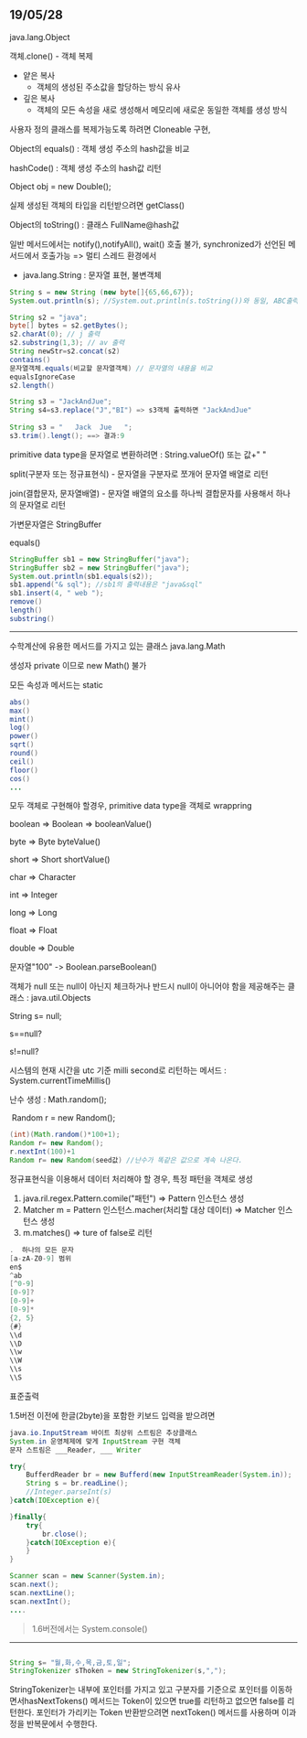 ## 19/05/28



java.lang.Object

객체.clone() - 객체 복제

- 얕은 복사
  - 객체의 생성된 주소값을 할당하는 방식 유사
- 깊은 복사
  - 객체의 모든 속성을 새로 생성해서 메모리에 새로운 동일한 객체를 생성 방식

사용자 정의 클래스를 복제가능도록 하려면 Cloneable 구현,



Object의 equals() : 객체 생성 주소의 hash값을 비교

hashCode()  : 객체 생성 주소의 hash값 리턴



Object obj = new Double();

실제 생성된 객체의 타입을 리턴받으려면 getClass()



Object의 toString() : 클래스 FullName@hash값



일반 메서드에서는 notify(),notifyAll(), wait() 호출 불가, synchronized가 선언된 메서드에서 호출가능 => 멀티 스레드 환경에서

- java.lang.String : 문자열 표현, 불변객체

```java
String s = new String (new byte[]{65,66,67});
System.out.println(s); //System.out.println(s.toString())와 동일, ABC출력
```

```java
String s2 = "java";
byte[] bytes = s2.getBytes();
s2.charAt(0); // j 출력
s2.substring(1,3); // av 출력
String newStr=s2.concat(s2)
contains()
문자열객체.equals(비교할 문자열객체) // 문자열의 내용을 비교
equalsIgnoreCase
s2.length()
```

```java
String s3 = "JackAndJue";
String s4=s3.replace("J","BI") => s3객체 출력하면 "JackAndJue"
    
String s3 = "   Jack  Jue   ";
s3.trim().lengt(); ==> 결과:9
```

primitive data type을 문자열로 변환하려면 : String.valueOf() 또는 값+" "

split(구분자 또는 정규표현식) - 문자열을 구분자로 쪼개어 문자열 배열로 리턴

join(결합문자, 문자열배열) - 문자열 배열의 요소를 하나씩 결합문자를 사용해서 하나의 문자열로 리턴



가변문자열은 StringBuffer

equals()

```java
StringBuffer sb1 = new StringBuffer("java");
StringBuffer sb2 = new StringBuffer("java");
System.out.println(sb1.equals(s2));
sb1.append("& sql"); //sb1의 출력내용은 "java&sql"
sb1.insert(4, " web ");
remove()
length()
substring()
```



---



수학계산에 유용한 메서드를 가지고 있는 클래스 java.lang.Math

생성자 private 이므로 new Math() 불가

모든 속성과 메서드는 static

```java
abs()
max()
mint()
log()
power()
sqrt()
round()
ceil()
floor()
cos()
...
```

모두 객체로 구현해야 할경우, primitive data type을 객체로 wrappring

boolean => Boolean => booleanValue()	

byte => Byte					byteValue()

short => Short				shortValue()

char => Character			

int => Integer

long => Long

float => Float

double => Double



문자열"100" -> Boolean.parseBoolean()



객체가 null 또는 null이 아닌지 체크하거나 반드시 null이 아니어야 함을 제공해주는 클래스 : java.util.Objects



String s= null;

s==null?

s!=null?



시스템의 현재 시간을 utc 기준 milli second로 리턴하는 메서드 :  System.currentTimeMillis()



난수 생성 : Math.random();

​					Random r = new Random();

```java
(int)(Math.random()*100+1);
Random r= new Random();
r.nextInt(100)+1
Random r= new Random(seed값) //난수가 똑같은 값으로 계속 나온다.
```



정규표현식을 이용해서 데이터 처리해야 할 경우, 특정 패턴을 객체로 생성

1.  java.ril.regex.Pattern.comile("패턴") => Pattern 인스턴스 생성
2.  Matcher m = Pattern 인스턴스.macher(처리할 대상 데이터) => Matcher 인스턴스 생성
3.  m.matches() => ture of false로 리턴

```java
.  하나의 모든 문자
[a-zA-Z0-9] 범위
en$
^ab
[^0-9]
[0-9]?
[0-9]+
[0-9]*
{2, 5}
{#}
\\d
\\D
\\w
\\W
\\s
\\S
```



표준출력

1.5버전 이전에 한글(2byte)을 포함한 키보드 입력을 받으려면



```java
java.io.InputStream 바이트 최상위 스트림은 추상클래스
System.in 운영체제에 맞게 InputStream 구현 객체
문자 스트림은 ___Reader, ___ Writer

try{
	BufferdReader br = new Bufferd(new InputStreamReader(System.in));
    String s = br.readLine();
    //Integer.parseInt(s)
}catch(IOException e){

}finally{
	try{
		br.close();
	}catch(IOException e){
	}
}
```

```java
Scanner scan = new Scanner(System.in);
scan.next();
scan.nextLine();
scan.nextInt();
....
```

> 1.6버전에서는 System.console()

---



```java

String s= "월,화,수,목,금,토,일";
StringTokenizer sThoken = new StringTokenizer(s,",");
```

StringTokenizer는 내부에 포인터를 가지고 있고 구분자를 기준으로 포인터를 이동하면서hasNextTokens() 메서드는 Token이 있으면 true를 리턴하고 없으면 false를 리턴한다.
포인터가 가리키는 Token 반환받으려면 nextToken() 메서드를 사용하며 이과정을 반복문에서 수행한다.
